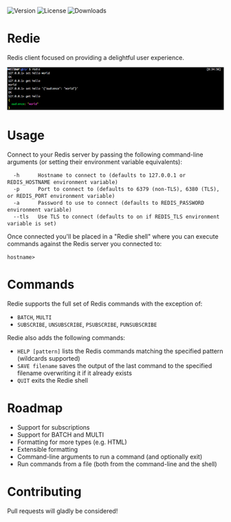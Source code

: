 ![Version](https://img.shields.io/npm/v/redie.svg)
![License](https://img.shields.io/github/license/Microsoft/redie.svg)
![Downloads](https://img.shields.io/npm/dt/redie.svg)

# Redie
Redis client focused on providing a delightful user experience.

![Redie Screenshot](screenshot.png)

# Usage
Connect to your Redis server by passing the following command-line arguments (or setting their environment variable equivalents):
```
  -h      Hostname to connect to (defaults to 127.0.0.1 or REDIS_HOSTNAME environment variable)
  -p      Port to connect to (defaults to 6379 (non-TLS), 6380 (TLS), or REDIS_PORT environment variable)
  -a      Password to use to connect (defaults to REDIS_PASSWORD environment variable)
  --tls   Use TLS to connect (defaults to on if REDIS_TLS environment variable is set)
```

Once connected you'll be placed in a "Redie shell" where you can execute commands against the Redis server you connected to:
```
hostname>
```

# Commands
Redie supports the full set of Redis commands with the exception of:
* `BATCH`, `MULTI`
* `SUBSCRIBE`, `UNSUBSCRIBE`, `PSUBSCRIBE`, `PUNSUBSCRIBE`

Redie also adds the following commands:
* `HELP [pattern]` lists the Redis commands matching the specified pattern (wildcards supported)
* `SAVE filename` saves the output of the last command to the specified filename overwriting it if it already exists
* `QUIT` exits the Redie shell

# Roadmap
* Support for subscriptions
* Support for BATCH and MULTI
* Formatting for more types (e.g. HTML)
* Extensible formatting
* Command-line arguments to run a command (and optionally exit)
* Run commands from a file (both from the command-line and the shell)

# Contributing
Pull requests will gladly be considered!